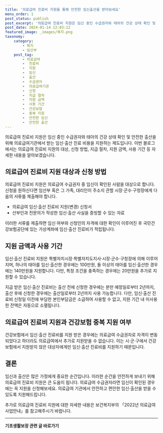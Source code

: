 ```yaml
---
title: '의료급여 진료비 지원을 통해 안전한 임신출산을 받아보세요'
menu_order: 1
post_status: publish
post_excerpt: '의료급여 진료비 지원은 임신 중인 수급권자와 태아의 건강 상태 확인 및 안전한 출산을 위해 의료급여기관에서 받는 임신 출산 진료 비용을 지원하는 제도입니다. 이번 블로그에서는 의료급여 진료비 지원의 대상, 신청 방법, 지급 절차, 지원 금액, 사용 기간 등 자세한 내용을 알아보겠습니다.'
post_date: 2024-01-14 12:03:12
featured_image: _images/복지.png
taxonomy:
    category:
        - 복지
        - 임산부
    post_tag:
        - 의료급여
        -  진료비
        -  지원
        -  임신
        -  출산
        -  수급권자
        -  의료급여기관
        -  신청
        -  지급 절차
        -  지원 금액
        -  사용 기간
        -  건강보험
        -  중복 지원
        -  안전한 임신
        -  안전한 출산
---
```



의료급여 진료비 지원은 임신 중인 수급권자와 태아의 건강 상태 확인 및 안전한 출산을 위해 의료급여기관에서 받는 임신·출산 진료 비용을 지원하는 제도입니다. 이번 블로그에서는 의료급여 진료비 지원의 대상, 신청 방법, 지급 절차, 지원 금액, 사용 기간 등 자세한 내용을 알아보겠습니다.

## 의료급여 진료비 지원 대상과 신청 방법

의료급여 진료비 지원은 의료급여 수급권자 중 임신이 확인된 사람을 대상으로 합니다. 신청을 원하신다면 임산부 혹은 그 가족, 대리인이 주소지 관할 시장·군수·구청장에게 다음의 서류를 제출해야 합니다.

- 의료급여 임신·출산 진료비 지원(변경) 신청서
- 산부인과 전문의가 작성한 임신·출산 사실을 증빙할 수 있는 자료

이러한 서류를 제출하면 임신 여부와 신청인의 자격에 대한 확인이 이루어진 후 국민건강보험공단에 있는 가상계좌에 임신·출산 진료비가 적립됩니다.

## 지원 금액과 사용 기간

임신·출산 진료비 지원은 특별자치시장·특별자치도지사·시장·군수·구청장에 의해 이루어지며, 하나의 태아를 임신·출산한 경우에는 100만원, 둘 이상의 태아를 임신·출산한 경우에는 140만원을 지원합니다. 다만, 특정 조건을 충족하는 경우에는 20만원을 추가로 지원할 수 있습니다.

지급 받은 임신·출산 진료비는 출산 전에 신청한 경우에는 분만 예정일로부터 2년까지, 출산 후에 신청한 경우에는 출산일로부터 2년까지 사용 가능합니다. 다만, 임신·출산 진료비 신청일 이전에 부담한 본인부담금은 소급하여 사용할 수 없고, 지원 기간 내 미사용한 잔액은 자동으로 소멸됩니다.

## 의료급여 진료비 지원과 건강보험 중복 지원 여부

건강보험에서 임신·출산 진료비를 지원 받은 경우에는 의료급여 수급권자로 자격이 변동되었다고 하더라도 의료급여에서 추가로 지원받을 수 없습니다. 이는 시·군·구에서 건강보험에서 지원받지 않은 대상자에게만 임신·출산 진료비를 지원하기 때문입니다.

## 결론

임신과 출산은 많은 가정에게 중요한 순간입니다. 이러한 순간을 안전하게 보내기 위해 의료급여 진료비 지원은 큰 도움이 됩니다. 의료급여 수급권자라면 임신이 확인된 경우에는 꼭 지원을 신청해보세요. 의료급여 기관에서 안전하고 편안한 임신·출산을 받을 수 있도록 지원해드립니다.

추가로 의료급여 진료비 지원에 대한 자세한 내용은 보건복지부의 「2022년 의료급여사업안내」를 참고해주시기 바랍니다.
<!-- wp:separator -->
<hr class="wp-block-separator has-alpha-channel-opacity"/>
<!-- /wp:separator -->

<!-- wp:group {"backgroundColor":"base","layout":{"type":"constrained"}} -->
<div class="wp-block-group has-base-background-color has-background"><!-- wp:paragraph {"align":"center","fontSize":"medium"} -->
<p class="has-text-align-center has-large-font-size"><strong>기초생활보장 관련 글 바로가기</strong></p>
<!-- /wp:paragraph -->


<!-- wp:latest-posts
{"categories":[{"id":15506,"count":19,"description":"","link":"https://uknowlaw.com/category/%ea%b8%b0%ec%b4%88%ec%83%9d%ed%99%9c%eb%b3%b4%ec%9e%a5/","name":"기초생활보장","slug":"기초생활보장","taxonomy":"category","parent":0,"meta":[],"_links":{"self":[{"href":"https://uknowlaw.com/wp-json/wp/v2/categories/15506"}],"collection":[{"href":"https://uknowlaw.com/wp-json/wp/v2/categories"}],"about":[{"href":"https://uknowlaw.com/wp-json/wp/v2/taxonomies/category"}],"wp:post_type":[{"href":"https://uknowlaw.com/wp-json/wp/v2/posts?categories=15506"}],"curies":[{"name":"wp","href":"https://api.w.org/{rel}","templated":true}]}}],"postsToShow":100,"excerptLength":28,"postLayout":"grid","columns":2,"featuredImageAlign":"left","featuredImageSizeSlug":"large","fontSize":"small"} /--></div>
<!-- /wp:group -->